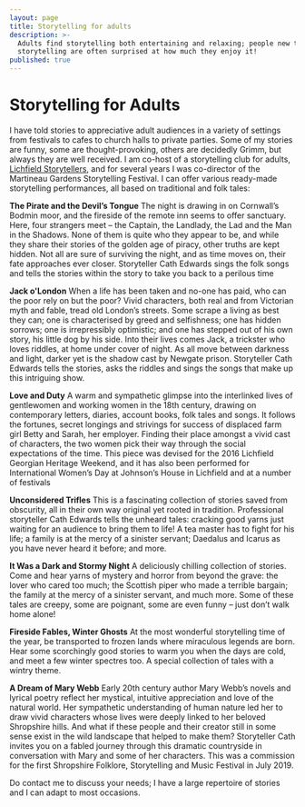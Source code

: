 ```yaml
---
layout: page
title: Storytelling for adults
description: >-
  Adults find storytelling both entertaining and relaxing; people new to
  storytelling are often surprised at how much they enjoy it!
published: true
---
```








# Storytelling for Adults

I have told stories to appreciative adult audiences in a variety of settings from festivals to cafes to church halls to private parties. Some of my stories are funny, some are thought-provoking, others are decidedly Grimm, but always they are well received.
I am co-host of a storytelling club for adults, [Lichfield Storytellers](https://www.facebook.com/lichfieldstorytellers/), and for several years I was co-director of the Martineau Gardens Storytelling Festival. 
I can offer various ready-made storytelling performances, all based on traditional and folk tales:

**The Pirate and the Devil’s Tongue**
The night is drawing in on Cornwall’s Bodmin moor, and the fireside of the remote inn seems to offer sanctuary. Here, four strangers meet – the Captain, the Landlady, the Lad and the Man in the Shadows. None of them is quite who they appear to be, and while they share their stories of the golden age of piracy, other truths are kept hidden. Not all are sure of surviving the night, and as time moves on, their fate approaches ever closer. Storyteller Cath Edwards sings the folk songs and tells the stories within the story to take you back to a perilous time

**Jack o'London**
When a life has been taken and no-one has paid, who can the poor rely on but the poor? Vivid characters, both real and from Victorian myth and fable, tread old London’s streets. Some scrape a living as best they can; one is characterised by greed and selfishness; one has hidden sorrows; one is irrepressibly optimistic; and one has stepped out of his own story, his little dog by his side. Into their lives comes Jack, a trickster who loves riddles, at home under cover of night. As all move between darkness and light, darker yet is the shadow cast by Newgate prison. Storyteller Cath Edwards tells the stories, asks the riddles and sings the songs that make up this intriguing show. 

**Love and Duty**
A warm and sympathetic glimpse into the interlinked lives of gentlewomen and working women in the 18th century, drawing on contemporary letters, diaries, account books, folk tales and songs. It follows the fortunes, secret longings and strivings for success of displaced farm girl Betty and Sarah, her employer. Finding their place amongst a vivid cast of characters, the two women pick their way through the social expectations of the time. This piece was devised for the 2016 Lichfield Georgian Heritage Weekend, and it has also been performed for International Women’s Day at Johnson’s House in Lichfield and at a number of festivals  

**Unconsidered Trifles**
This is a fascinating collection of stories saved from obscurity, all in their own way original yet rooted in tradition. Professional storyteller Cath Edwards tells the unheard tales: cracking good yarns just waiting for an audience to bring them to life! A tea master has to fight for his life; a family is at the mercy of a sinister servant; Daedalus and Icarus as you have never heard it before; and more.

**It Was a Dark and Stormy Night**
A deliciously chilling collection of stories. Come and hear yarns of mystery and horror from beyond the grave: the lover who cared too much; the Scottish piper who made a terrible bargain; the family at the mercy of a sinister servant, and much more. Some of these tales are creepy, some are poignant, some are even funny – just don’t walk home alone!

**Fireside Fables, Winter Ghosts**
At the most wonderful storytelling time of the year, be transported to frozen lands where miraculous legends are born. Hear some scorchingly good stories to warm you when the days are cold, and meet a few winter spectres too. A special collection of tales with a wintry theme.

**A Dream of Mary Webb**
Early 20th century author Mary Webb’s novels and lyrical poetry reflect her mystical, intuitive appreciation and love of the natural world. Her sympathetic understanding of human nature led her to draw vivid characters whose lives were deeply linked to her beloved Shropshire hills. And what if these people and their creator still in some sense exist in the wild landscape that helped to make them?
Storyteller Cath invites you on a fabled journey through this dramatic countryside in conversation with Mary and some of her characters.
This was a commission for the first Shropshire Folklore, Storytelling and Music Festival in July 2019.


Do contact me to discuss your needs; I have a large repertoire of stories and I can adapt to most occasions.
